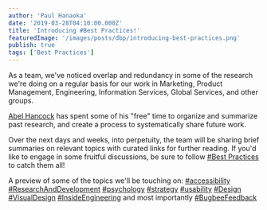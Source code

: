 ```yaml
---
author: 'Paul Hanaoka'
date: '2019-03-28T04:10:00.000Z'
title: 'Introducing #Best Practices!'
featuredImage: '/images/posts/dbp/introducing-best-practices.png'
publish: true
tags: ['Best Practices']
---
```


As a team, we've noticed overlap and redundancy in some of the research we're doing on a regular basis for our work in Marketing, Product Management, Engineering, Information Services, Global Services, and other groups.

[Abel Hancock](/team/hancock-abel) has spent some of his "free" time to organize and summarize past research, and create a process to systematically share future work.

Over the next days and weeks, into perpetuity, the team will be sharing brief summaries on relevant topics with curated links for further reading. If you'd like to engage in some fruitful discussions, be sure to follow [#Best Practices](/tags/best-practices) to catch them all!

A preview of some of the topics we'll be touching on: [#accessibility](/tags/accessibility) [#ResearchAndDevelopment](/tags/ResearchAndDevelopment) [#psychology](/tags/psychology) [#strategy](/tags/strategy) [#usability](/tags/usability) [#Design](/tags/Design) [#VisualDesign](/tags/VisualDesign) [#InsideEngineering](/tags/InsideEngineering) and most importantly [#BugbeeFeedback](/tags/BugbeeFeedback)
